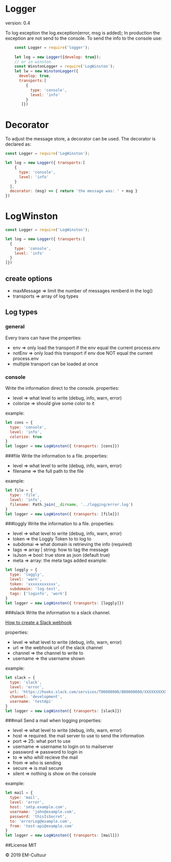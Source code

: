 # Logger

version: 0.4

To log exception the log.exception(error, msg is added);
In production the exception are not send to the console. To send the info to the console use:
```javascript
    const Logger = require('logger');
    
    let log = new Logger({develop: true});
    // or in winston
    const WinstonLogger = require('LogWinston');   
    let lw = new WinstonLogger({
      develop: true, 
      transports:[
         {
           type: 'console',
           level: 'info'  
         } 
       ]})
```

# Decorator
To adjust the message store, a decorator can be used. The decorator is declared as:
```javascript
const Logger = require('LogWinston');

let log = new Logger({ transports:[
    {
      type: 'console',
      level: 'info'  
    }
  ],
  decorator: (msg) => { return 'the message was: ' + msg } 
})
```


# LogWinston

```javascript
const Logger = require('LogWinston');

let log = new Logger({ transports:[
  {
    type: 'console',
    level: 'info'  
  } 
]})

```



##  create options
- maxMessage => limit the number of messages remberd in the log()
- transports => array of log types

## Log types

### general
Every trans can have the properties:
- env => only load the transport if the env equal the current process.env
- notEnv => only load this transport if env doe NOT equal the current process.env
- multiple transport can be loaded at once


### console
Write the information direct to the console.
properties:
- level => what level to write (debug, info, warn, error)
- colorize => should give some color to it

example:
```javascript
let cons = {
  type: 'console',
  level: 'info',
  colorize: true
}
let logger = new LogWinston({ transports: [cons]})
```

###file
Write the information to a file.
properties:
- level => what level to write (debug, info, warn, error)
- filename => the full path to the file

example:
```javascript
let file = {
  type: 'file',
  level: 'info',
  filename: Path.join(__dirname, '../logging/error.log')
}
let logger = new LogWinston({ transports: [file]})
```

###loggly
Write the information to a file.
properties:
- level => what level to write (debug, info, warn, error)
- token => the Loggly Token to to log to
- subdomai => what domain is retrieving the info (required)
- tags => array | string: how to tag the message
- isJson => bool: true store as json (default true)
- meta => array: the meta tags added
example:
```javascript
let loggly = {
  type: 'loggly',
  level: 'warn',
  token: 'xxxxxxxxxxxx',
  subdomain: 'log-test',
  tags: ['loginfo', 'work']
}
let logger = new LogWinston({ transports: [loggly]})
```

###slack
Write the information to a slack channel.

[How to create a Slack webhook](https://api.slack.com/messaging/webhooks)

properties:
- level => what level to write (debug, info, warn, error)
- url => the webhook url of the slack channel
- channel => the channel to write to
- username => the username shown

example:
```javascript
let slack = {
  type: 'slack',
  level: 'error',
  url: 'https://hooks.slack.com/services/T00000000/B00000000/XXXXXXXXXXXXXXXXXXXXXXXX',
  channel: 'development',
  username: 'testApi'
}
let logger = new LogWinston({ transports: [slack]})
```


###mail
Send a mail when logging
properties:
- level => what level to write (debug, info, warn, error)
- host => required. the mail server to use to send the information
- port => 25: what port to use
- username => username to login on to mailserver
- password => password to login in
- to => who whill recieve the mail
- from => who is sending
- secure => is mail secure
- silent => nothing is show on the console

example:
```javascript
let mail = {
  type: 'mail',
  level: 'error',
  host: 'smtp.example.com',
  username: 'john@example.com',
  password: 'thisIsSecret',
  to: 'errorLog@example.com',
  from: 'test-api@example.com'
}
let logger = new LogWinston({ transports: [mail]})
```

##License
MIT

&copy; 2019 EM-Cultuur
